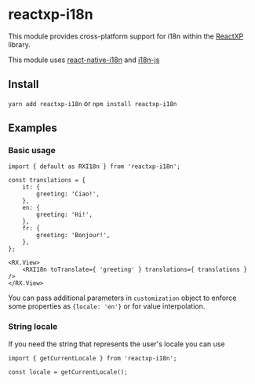# reactxp-i18n
This module provides cross-platform support for i18n within the [ReactXP](https://microsoft.github.io/reactxp/) library.

This module uses [react-native-i18n](https://github.com/AlexanderZaytsev/react-native-i18n) and [i18n-js](https://github.com/fnando/i18n-js)

## Install

`yarn add reactxp-i18n` or `npm install reactxp-i18n`

## Examples

### Basic usage
```
import { default as RXI18n } from 'reactxp-i18n';

const translations = {
    it: {
        greeting: 'Ciao!',
    },
    en: {
        greeting: 'Hi!',
    },
    fr: {
        greeting: 'Bonjour!',
    },
};

<RX.View>
    <RXI18n toTranslate={ 'greeting' } translations={ translations } />
</RX.View>
```

You can pass additional parameters in `customization` object to enforce some properties as `{locale: 'en'}` or for value interpolation.

### String locale

If you need the string that represents the user's locale you can use

```
import { getCurrentLocale } from 'reactxp-i18n';

const locale = getCurrentLocale();

```

